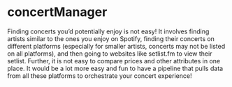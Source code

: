 # concertManager

Finding concerts you’d potentially enjoy is not easy! It involves finding artists similar to the ones you enjoy on Spotify, finding their concerts on different platforms (especially for smaller artists, concerts may not be listed on all platforms), and then going to websites like setlist.fm to view their setlist. Further, it is not easy to compare prices and other attributes in one place. It would be a lot more easy and fun to have a pipeline that pulls data from all these platforms to orchestrate your concert experience!
